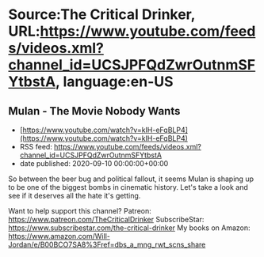 # Source:The Critical Drinker, URL:https://www.youtube.com/feeds/videos.xml?channel_id=UCSJPFQdZwrOutnmSFYtbstA, language:en-US

## Mulan - The Movie Nobody Wants
 - [https://www.youtube.com/watch?v=kIH-eFqBLP4](https://www.youtube.com/watch?v=kIH-eFqBLP4)
 - RSS feed: https://www.youtube.com/feeds/videos.xml?channel_id=UCSJPFQdZwrOutnmSFYtbstA
 - date published: 2020-09-10 00:00:00+00:00

So between the beer bug and political fallout, it seems Mulan is shaping up to be one of the biggest bombs in cinematic history. Let's take a look and see if it deserves all the hate it's getting. 



Want to help support this channel? 
Patreon: https://www.patreon.com/TheCriticalDrinker
SubscribeStar: https://www.subscribestar.com/the-critical-drinker
My books on Amazon: https://www.amazon.com/Will-Jordan/e/B00BCO7SA8%3Fref=dbs_a_mng_rwt_scns_share

